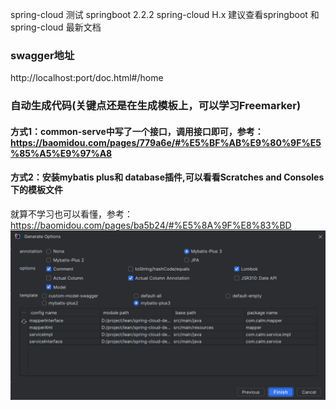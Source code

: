 spring-cloud 测试
springboot 2.2.2
spring-cloud H.x
建议查看springboot 和 spring-cloud 最新文档

### swagger地址
http://localhost:port/doc.html#/home

### 自动生成代码(关键点还是在生成模板上，可以学习Freemarker)
#### 方式1：common-serve中写了一个接口，调用接口即可，参考：https://baomidou.com/pages/779a6e/#%E5%BF%AB%E9%80%9F%E5%85%A5%E9%97%A8
#### 方式2：安装mybatis plus和 database插件,可以看看Scratches and Consoles下的模板文件
就算不学习也可以看懂，参考：https://baomidou.com/pages/ba5b24/#%E5%8A%9F%E8%83%BD
![img.png](img.png)

